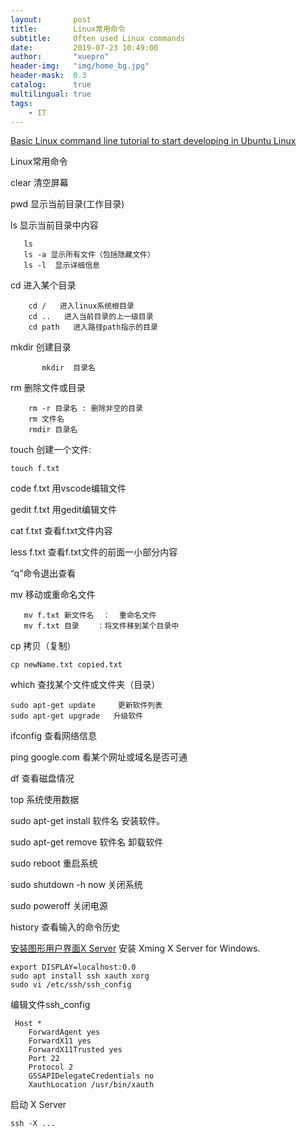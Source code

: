 ```yaml
---
layout:       post
title:        Linux常用命令
subtitle:     Often used Linux commands
date:         2019-07-23 10:49:00
author:       "xuepro"
header-img:   "img/home_bg.jpg"
header-mask:  0.3
catalog:      true
multilingual: true
tags:
    - IT    
---   
```


[Basic Linux command line tutorial to start developing in Ubuntu Linux](https://medium.com/@zibon/basic-linux-command-lines-to-get-started-developing-in-ubuntu-linux-b54def1c2190)

Linux常用命令

clear  清空屏幕

pwd  显示当前目录(工作目录)

ls 显示当前目录中内容
```
   ls
   ls -a 显示所有文件（包括隐藏文件）
   ls -l  显示详细信息
```

cd  进入某个目录
```
    cd /   进入linux系统根目录
    cd ..   进入当前目录的上一级目录
    cd path   进入路径path指示的目录
```

mkdir  创建目录
```
       mkdir  目录名
```

rm  删除文件或目录
```
    rm -r 目录名 : 删除非空的目录
    rm 文件名   
    rmdir 目录名
```

touch 创建一个文件:
```
touch f.txt
```

code f.txt 用vscode编辑文件

gedit f.txt 用gedit编辑文件

cat f.txt  查看f.txt文件内容

less f.txt 查看f.txt文件的前面一小部分内容

   “q”命令退出查看

mv 移动或重命名文件
```
   mv f.txt 新文件名  ：  重命名文件 
   mv f.txt 目录    ：将文件移到某个目录中 
```
cp 拷贝（复制）
```
cp newName.txt copied.txt
```
which 查找某个文件或文件夹（目录）

```
sudo apt-get update     更新软件列表
sudo apt-get upgrade   升级软件
```

ifconfig 查看网络信息

ping google.com  看某个网址或域名是否可通

df 查看磁盘情况

top 系统使用数据

sudo apt-get install 软件名      安装软件。

sudo apt-get remove 软件名   卸载软件

sudo reboot 重启系统

sudo shutdown -h now   关闭系统

sudo poweroff               关闭电源
 
history 查看输入的命令历史


[安装图形用户界面X Server](#https://christopher5106.github.io/admin/2018/02/02/configure-windows-10-for-ubuntu.html)
安装 Xming X Server for Windows. 
```
export DISPLAY=localhost:0.0
sudo apt install ssh xauth xorg
sudo vi /etc/ssh/ssh_config
```
编辑文件ssh_config
```
 Host *
    ForwardAgent yes
    ForwardX11 yes
    ForwardX11Trusted yes
    Port 22
    Protocol 2
    GSSAPIDelegateCredentials no
    XauthLocation /usr/bin/xauth
```
启动 X Server 
```
ssh -X ... 
```

